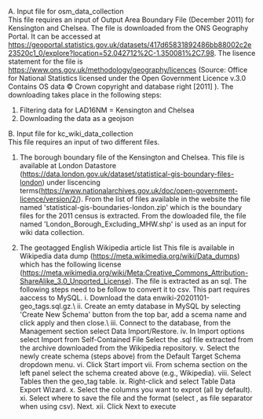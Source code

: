 A. Input file for osm_data_collection  
This file requires an input of Output Area Boundary File (December 2011) for Kensington and Chelsea. The file is downloaded from the ONS Geography Portal. It can be accessed at https://geoportal.statistics.gov.uk/datasets/417d65831892486bb88002c2e23520c1_0/explore?location=52.042712%2C-1.350081%2C7.98. The lisence statement for the file is https://www.ons.gov.uk/methodology/geography/licences (Source: Office for National Statistics licensed under the Open Government Licence v.3.0 Contains OS data © Crown copyright and database right [2011] ).
The downloading takes place in the following steps:
1. Filtering data for LAD16NM = Kensington and Chelsea
2. Downloading the data as a geojson

B. Input file for kc_wiki_data_collection  
This file requires an input of two different files.
1. The borough boundary file of the Kensington and Chelsea. This file is available at  London Datastore (https://data.london.gov.uk/dataset/statistical-gis-boundary-files-london) under liscencing terms(https://www.nationalarchives.gov.uk/doc/open-government-licence/version/2/). From the list of files available in the website the file named  'statistical-gis-boundaries-london.zip' which is the boundary files for the 2011 census is extracted.
From the dowloaded file, the file named 'London_Borough_Excluding_MHW.shp' is used as an input for wiki data collection.

3. The geotagged English Wikipedia article list
This file is available in  Wikipedia data dump (https://meta.wikimedia.org/wiki/Data_dumps) which has the following license (https://meta.wikimedia.org/wiki/Meta:Creative_Commons_Attribution-ShareAlike_3.0_Unported_License). The file is extracted as an sql. The following steps need to be follow to convert it to csv. This part requires aaccess to MySQL.
i. Download the data  enwiki-20201101-geo_tags.sql.gz.\ ii. Create an emty database in MySQL by selecting 'Create New Schema' button from the top bar, add a scema name and click apply and then close.\ iii. Connect to the database, from the Management section select Data Import/Restore.  iv. In Import options select Import from Self-Contained File Select the .sql file extracted from the archive downloaded from
the Wikipedia repository.  v. Select the newly create schema (steps above) from the Default Target Schema dropdown menu.  vi. Click Start import  vii. From schema section on the left panel select the schema  created above (e.g., Wikipedia).  viii. Select Tables then the geo_tag table.  ix. Right-click and select Table Data Export Wizard.  x. Select the columns you want to exprot (all by default).  xi. Select where to save the file and the format (select , as file separator when using csv). Next.
xii. Click Next to execute


